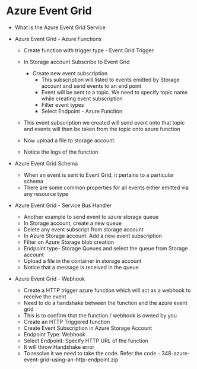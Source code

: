 # Azure Event Grid
  - What is the Azure Event Grid Service
  - Azure Event Grid - Azure Functions
      - Create function with trigger type - Event Grid Trigger
      - In Storage account Subscribe to Event Grid
        - Create new event subscription
          - This subscription will listed to events emitted by Storage account and send events to an end point
          - Event will be sent to a topic. We need to specify topic name while creating event subscription
          - Filter event types
          - Select Endpoint - Azure Function

      - This event subscription we created will send event onto that topic and events will then be taken from the topic onto azure function
      - Now upload a file to storage account.
      - Notice the logs of the function

  - Azure Event Grid Schema
    - When an event is sent to Event Grid, it pertains to a particular schema
    - There are some common properties for all events either emitted via any resource type


  - Azure Event Grid - Service Bus Handler
    - Another example to send event to azure storage queue
    - In Storage account, create a new queue
    - Delete any event subscript from storage account
    - In Azure Storage account: Add a new event subscription
    - Filter on Azure Storage blob creation
    - Endpoint type- Storage Queues and select the queue from Storage account
    - Upload a file in the container in storage account
    - Notice that a message is received in the queue

  - Azure Event Grid - Webhook
    - Create a HTTP trigger azure function which will act as a webhook to receive the event
    - Need to do a handshake between the function and the azure event grid
    - This is to confirm that the function / webhook is owned by you
    - Create an HTTP Triggered function
    - Create Event Subscription in Azure Storage Account
    - Endpoint Type: Webhook
    - Select Endpoint: Specify HTTP URL of the function
    - It will throw Handshake error
    - To resolve it we need to take the code. Refer the code - 348-azure-event-grid-using-an-http-endpoint.zip
